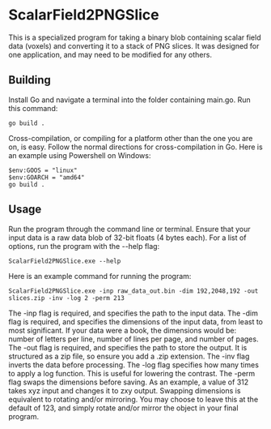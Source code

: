 # ScalarField2PNGSlice

This is a specialized program for taking a binary blob containing scalar field data (voxels) and converting it to a stack of PNG slices. It was designed for one application, and may need to be modified for any others.

## Building

Install Go and navigate a terminal into the folder containing main.go. Run this command:

```
go build .
```

Cross-compilation, or compiling for a platform other than the one you are on, is easy. Follow the normal directions for cross-compilation in Go. Here is an example using Powershell on Windows:

```
$env:GOOS = "linux"
$env:GOARCH = "amd64"
go build .
```

## Usage

Run the program through the command line or terminal. Ensure that your input data is a raw data blob of 32-bit floats (4 bytes each). For a list of options, run the program with the --help flag:

```
ScalarField2PNGSlice.exe --help
```

Here is an example command for running the program:

```
ScalarField2PNGSlice.exe -inp raw_data_out.bin -dim 192,2048,192 -out slices.zip -inv -log 2 -perm 213
```

The -inp flag is required, and specifies the path to the input data.
The -dim flag is required, and specifies the dimensions of the input data, from least to most significant. If your data were a book, the dimensions would be: number of letters per line, number of lines per page, and number of pages.
The -out flag is required, and specifies the path to store the output. It is structured as a zip file, so ensure you add a .zip extension.
The -inv flag inverts the data before processing.
The -log flag specifies how many times to apply a log function. This is useful for lowering the contrast.
The -perm flag swaps the dimensions before saving. As an example, a value of 312 takes xyz input and changes it to zxy output. Swapping dimensions is equivalent to rotating and/or mirroring. You may choose to leave this at the default of 123, and simply rotate and/or mirror the object in your final program.
